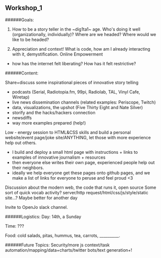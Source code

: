 Workshop_1
----- 


######Goals:
1) How to be a story teller in the ~dig1ta1~ age. Who's doing it well (organizationally, individually)? Where are we headed? Where would we like to be headed?

2) Appreciation and context! What is code, how am I already interacting with it, demystification. Online Empowerment
 - how has the internet felt liberating? How has it felt restrictive? 

######Content:

Share+discuss some inspirational pieces of innovative story telling
 - podcasts (Serial, Radiotopia.fm, 99pi, Radiolab, TAL, Vinyl Cafe, Wiretap)
 - live news dissemination channels (related examples: Periscope, Twitch)
 - data, visualizations, the upshot (Five Thirty Eight and Nate Silver)
 - storify and the hacks/hackers connection
 - newsdiffs
 - way more examples prepared (help!)

Low - energy session to HTML&CSS skills and build a personal website/event page/joke site/ANYTHING, let those with more experience help out others.
 - I build and deploy a small html page with instructions + links to examples of innovative journalism + resources
 - then everyone else writes their own page, experienced people help out their neighbors.
 - ideally we help everyone get these pages onto github pages, and we make a list of links for everyone to peruse and feel proud <3

Discussion about the modern web, the code that runs it, open source 
Some sort of quick vocab activity? server/http request/html/css/js/style/static site...? Maybe better for another day 

Invite to OpenJo slack channel.

######Logistics:
Day: 14th, a Sunday

Time: ???

Food: cold salads, pitas, hummus, tea, carrots, __________. 

######Future Topics:
Security/more js context/task automation/mapping/data+charts/twitter bots/text generation+!
